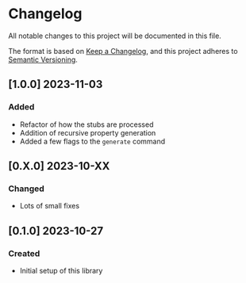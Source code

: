# Changelog
All notable changes to this project will be documented in this file.

The format is based on [Keep a Changelog](https://keepachangelog.com/en/1.0.0/),
and this project adheres to [Semantic Versioning](https://semver.org/spec/v2.0.0.html).

## [1.0.0] 2023-11-03
### Added
- Refactor of how the stubs are processed
- Addition of recursive property generation
- Added a few flags to the `generate` command

## [0.X.0] 2023-10-XX
### Changed
- Lots of small fixes

## [0.1.0] 2023-10-27
### Created
- Initial setup of this library
